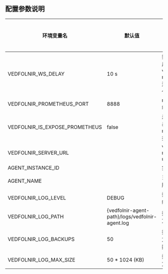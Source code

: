 ## 配置参数说明
|  环境变量名   | 默认值  |说明  | 是否必须  |
|  ----  | ----  |---- |----  |
| VEDFOLNIR_WS_DELAY  | 10 s | 探针启动后，与 vedfolnir-manager 连接初始化延迟  |否  |
| VEDFOLNIR_PROMETHEUS_PORT | 8888 | metrics 端口号  | 否  |
| VEDFOLNIR_IS_EXPOSE_PROMETHEUS  | false | 是否需要暴露 metrics 接口  | 否  |
| VEDFOLNIR_SERVER_URL  |  | vedfolnir-manager url | 是  |
| AGENT_INSTANCE_ID  |  | 实例 id  | 是  |
| AGENT_NAME  |  | 当前实例服务名  | 是  |
| VEDFOLNIR_LOG_LEVEL  | DEBUG |  探针日志级别| 否  |
| VEDFOLNIR_LOG_PATH  | {vedfolnir-agent-path}/logs/vedfolnir-agent.log | 探针日志文件路径  | 否  |
| VEDFOLNIR_LOG_BACKUPS  | 50 | 探针日志文件保留数量  | 否  |
| VEDFOLNIR_LOG_MAX_SIZE  | 50 * 1024 (KB) | 探针日志文件大小  | 否  |

